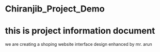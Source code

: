 # Chiranjib_Project_Demo
# this is project information document
we are creating a shoping website
interface design enhanced by mr. arun